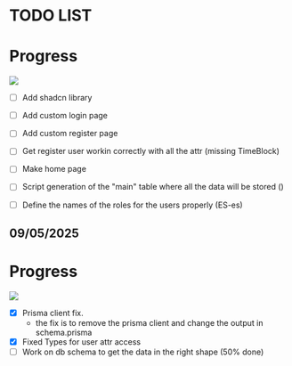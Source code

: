 
# TODO LIST
# Progress
![](https://geps.dev/progress/5)

- [ ] Add shadcn library
- [ ] Add custom login page
- [ ] Add custom register page
- [ ] Get register user workin correctly with all the attr (missing TimeBlock)
- [ ] Make home page
- [ ] Script generation of the "main" table where all the data will be stored ()
- [ ] Define the names of the roles for the users properly (ES-es)


## 09/05/2025
# Progress
![](https://geps.dev/progress/60)

- [X] Prisma client fix.
  - the fix is to remove the prisma client and change the output in schema.prisma
- [X] Fixed Types for user attr access
- [ ] Work on db schema to get the data in the right shape (50% done)
